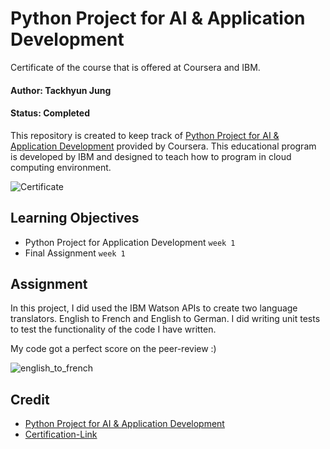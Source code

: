 # Python Project for AI & Application Development

Certificate of the course that is offered at Coursera and IBM.

#### Author: Tackhyun Jung

#### Status: Completed

This repository is created to keep track of [Python Project for AI & Application Development](https://www.coursera.org/learn/python-project-for-ai-application-development) provided by Coursera.
This educational program is developed by IBM and designed to teach how to program in cloud computing environment.

![Certificate](https://user-images.githubusercontent.com/41291493/111328806-ea1c7900-86b1-11eb-9885-d29a51282094.png)

## Learning Objectives
- Python Project for Application Development `week 1`
- Final Assignment `week 1`

## Assignment
In this project, I did used the IBM Watson APIs to create two language translators. English to French and English to German. I did writing unit tests to test the functionality of the code I have written. 

My code got a perfect score on the peer-review :)

![english_to_french](https://user-images.githubusercontent.com/41291493/111328810-eb4da600-86b1-11eb-9919-eb17f7efdf75.png)

## Credit

- [Python Project for AI & Application Development](https://www.coursera.org/learn/python-project-for-ai-application-development)
- [Certification-Link](https://www.coursera.org/account/accomplishments/verify/M8LP9AYSQNWX)
